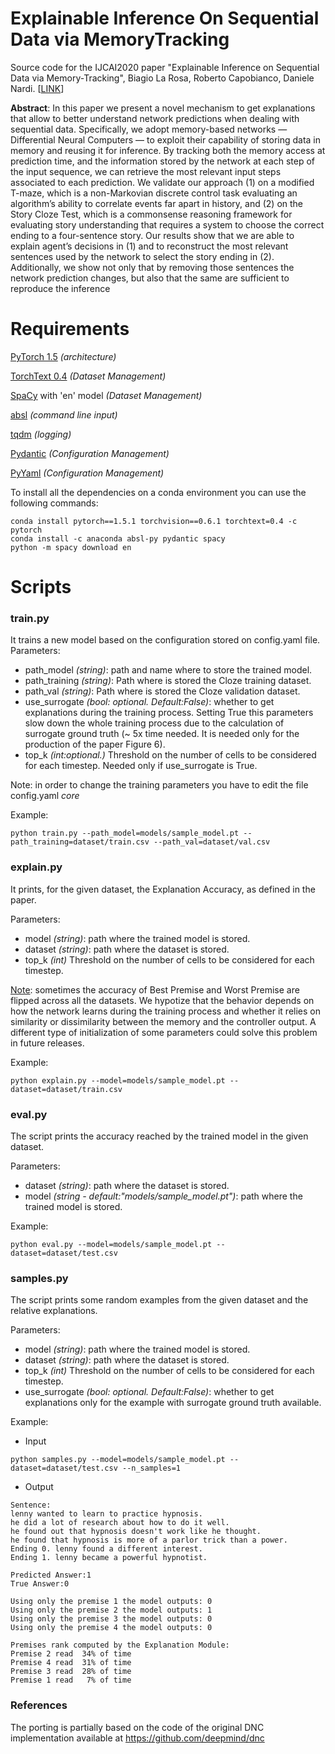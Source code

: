 # Explainable Inference On Sequential Data via MemoryTracking
Source code for the IJCAI2020 paper "Explainable Inference on Sequential Data via Memory-Tracking", Biagio La Rosa, Roberto Capobianco, Daniele Nardi. [<a href="https://www.ijcai.org/Proceedings/2020/278">LINK</a>]

**Abstract**: In this paper we present a novel mechanism to get explanations that allow to better understand network predictions when dealing with sequential data. Specifically, we adopt memory-based networks — Differential Neural Computers — to exploit their capability of storing data in memory and reusing it for inference. By tracking both the memory access at prediction time, and the information stored by the network at each step of the input sequence, we can retrieve the most relevant input steps associated to each prediction. We validate our approach (1) on a modified T-maze, which is a non-Markovian discrete control task evaluating an algorithm’s ability to correlate events far apart in history, and (2) on the Story Cloze Test, which is a commonsense reasoning framework for evaluating story understanding that requires a system to choose the correct ending to a four-sentence story. Our results show that we are able to explain agent’s decisions in (1) and to reconstruct the most relevant sentences used by the network to select the story ending in (2). Additionally, we show not only that by removing those sentences the network prediction changes, but also that the same are sufficient to reproduce the inference


# Requirements

<a href="https://pytorch.org/">PyTorch 1.5</a> <em>(architecture)</em>

<a href="https://pytorch.org/text/">TorchText 0.4</a>  <em>(Dataset Management)</em>

<a href="https://spacy.io/">SpaCy</a> with 'en' model  <em>(Dataset Management)</em>

<a href="https://pypi.org/project/absl-py/"> absl</a> <em>(command line input)</em>


<a href="https://pypi.org/project/tqdm/">tqdm</a> <em>(logging)</em>

<a href="https://pydantic-docs.helpmanual.io/">Pydantic</a> <em>(Configuration Management) </em>

<a href="https://pyyaml.org/wiki/PyYAMLDocumentation">PyYaml</a>  <em>(Configuration Management)</em>

To install all the dependencies on a conda environment you can use the following commands:
```
conda install pytorch==1.5.1 torchvision==0.6.1 torchtext=0.4 -c pytorch
conda install -c anaconda absl-py pydantic spacy
python -m spacy download en
```

# Scripts

### train.py
It trains a new model based on the configuration stored on config.yaml file.
Parameters:
   - path_model <em>(string)</em>: path and name where to store the trained model.
   - path_training <em>(string)</em>: Path where is stored the Cloze training dataset. 
   - path_val <em>(string)</em>: Path where is stored the Cloze validation dataset. 
   - use_surrogate <em>(bool: optional. Default:False)</em>: whether to get explanations during the training process. Setting True this parameters slow down the whole training process due to the calculation of surrogate ground truth (~ 5x time needed. It is needed only for the production of the paper Figure 6).
   - top_k <em>(int:optional.)</em> Threshold on the number of cells to be considered for each timestep. Needed only if use_surrogate is True.

Note: in order to change the training parameters you have to edit the file config.yaml <em>core</em>

Example:
```
python train.py --path_model=models/sample_model.pt --path_training=dataset/train.csv --path_val=dataset/val.csv
```
### explain.py
It prints, for the given dataset, the Explanation Accuracy, as defined in the paper.

Parameters:
   - model <em>(string)</em>: path where the trained model is stored.
   - dataset <em>(string)</em>: path where the dataset is stored.
   - top_k <em>(int)</em> Threshold on the number of cells to be considered for each timestep. 

<ins>Note</ins>: sometimes the accuracy of Best Premise and Worst Premise are flipped across all the datasets. We hypotize that the behavior depends on how the network learns during the training process and whether it relies on similarity or dissimilarity between the memory and the controller output. A different type of initialization of some parameters could solve this problem in future releases.

Example:
```
python explain.py --model=models/sample_model.pt --dataset=dataset/train.csv
```
### eval.py
The script prints the accuracy reached by the trained model in the given dataset.

Parameters:
   - dataset <em>(string)</em>: path where the dataset is stored.
   - model <em>(string - default:"models/sample_model.pt")</em>: path where the trained model is stored.

Example:
```
python eval.py --model=models/sample_model.pt --dataset=dataset/test.csv
```
### samples.py
The script prints some random examples from the given dataset and the relative explanations.

Parameters:
   - model <em>(string)</em>: path where the trained model is stored.
   - dataset <em>(string)</em>: path where the dataset is stored.
   - top_k <em>(int)</em> Threshold on the number of cells to be considered for each timestep. 
  - use_surrogate <em>(bool: optional. Default:False)</em>: whether to get explanations only for the example with surrogate ground truth available.

Example:
- Input
```
python samples.py --model=models/sample_model.pt --dataset=dataset/test.csv --n_samples=1
```
- Output
```
Sentence:
lenny wanted to learn to practice hypnosis.
he did a lot of research about how to do it well.
he found out that hypnosis doesn't work like he thought.
he found that hypnosis is more of a parlor trick than a power.
Ending 0. lenny found a different interest.
Ending 1. lenny became a powerful hypnotist.

Predicted Answer:1
True Answer:0

Using only the premise 1 the model outputs: 0
Using only the premise 2 the model outputs: 1
Using only the premise 3 the model outputs: 0
Using only the premise 4 the model outputs: 0

Premises rank computed by the Explanation Module:
Premise 2 read  34% of time
Premise 4 read  31% of time
Premise 3 read  28% of time
Premise 1 read   7% of time
```
### References
The porting is partially based on the code of the original DNC implementation available at https://github.com/deepmind/dnc